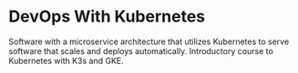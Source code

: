 # DevOps With Kubernetes
Software with a microservice architecture that utilizes Kubernetes to serve software that scales and deploys automatically. Introductory course to Kubernetes with K3s and GKE.
